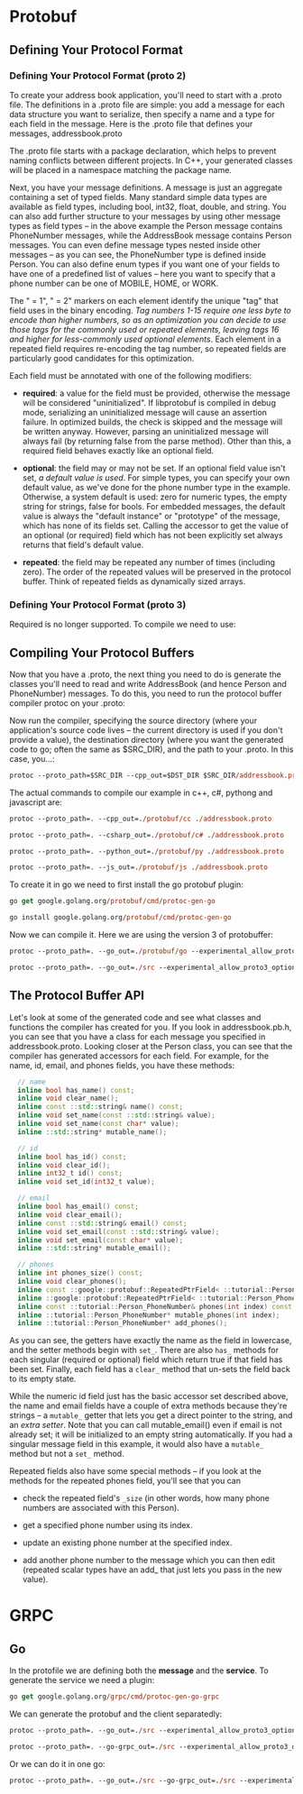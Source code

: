 # Protobuf

## Defining Your Protocol Format

### Defining Your Protocol Format (proto 2)

To create your address book application, you'll need to start with a .proto file. The definitions in a .proto file are simple: you add a message for each data structure you want to serialize, then specify a name and a type for each field in the message. Here is the .proto file that defines your messages, addressbook.proto

The .proto file starts with a package declaration, which helps to prevent naming conflicts between different projects. In C++, your generated classes will be placed in a namespace matching the package name.

Next, you have your message definitions. A message is just an aggregate containing a set of typed fields. Many standard simple data types are available as field types, including bool, int32, float, double, and string. You can also add further structure to your messages by using other message types as field types – in the above example the Person message contains PhoneNumber messages, while the AddressBook message contains Person messages. You can even define message types nested inside other messages – as you can see, the PhoneNumber type is defined inside Person. You can also define enum types if you want one of your fields to have one of a predefined list of values – here you want to specify that a phone number can be one of MOBILE, HOME, or WORK.

The " = 1", " = 2" markers on each element identify the unique "tag" that field uses in the binary encoding. _Tag numbers 1-15 require one less byte to encode than higher numbers, so as an optimization you can decide to use those tags for the commonly used or repeated elements, leaving tags 16 and higher for less-commonly used optional elements_. Each element in a repeated field requires re-encoding the tag number, so repeated fields are particularly good candidates for this optimization.

Each field must be annotated with one of the following modifiers:

- __required__: a value for the field must be provided, otherwise the message will be considered "uninitialized". If libprotobuf is compiled in debug mode, serializing an uninitialized message will cause an assertion failure. In optimized builds, the check is skipped and the message will be written anyway. However, parsing an uninitialized message will always fail (by returning false from the parse method). Other than this, a required field behaves exactly like an optional field.

- __optional__: the field may or may not be set. If an optional field value isn't set, _a default value is used_. For simple types, you can specify your own default value, as we've done for the phone number type in the example. Otherwise, a system default is used: zero for numeric types, the empty string for strings, false for bools. For embedded messages, the default value is always the "default instance" or "prototype" of the message, which has none of its fields set. Calling the accessor to get the value of an optional (or required) field which has not been explicitly set always returns that field's default value.

- __repeated__: the field may be repeated any number of times (including zero). The order of the repeated values will be preserved in the protocol buffer. Think of repeated fields as dynamically sized arrays.

### Defining Your Protocol Format (proto 3)

Required is no longer supported. To compile we need to use:

## Compiling Your Protocol Buffers

Now that you have a .proto, the next thing you need to do is generate the classes you'll need to read and write AddressBook (and hence Person and PhoneNumber) messages. To do this, you need to run the protocol buffer compiler protoc on your .proto:

Now run the compiler, specifying the source directory (where your application's source code lives – the current directory is used if you don't provide a value), the destination directory (where you want the generated code to go; often the same as $SRC_DIR), and the path to your .proto. In this case, you...:

```ps
protoc --proto_path=$SRC_DIR --cpp_out=$DST_DIR $SRC_DIR/addressbook.proto
```

The actual commands to compile our example in c++, c#, pythong and javascript are:

```ps
protoc --proto_path=. --cpp_out=./protobuf/cc ./addressbook.proto

protoc --proto_path=. --csharp_out=./protobuf/c# ./addressbook.proto

protoc --proto_path=. --python_out=./protobuf/py ./addressbook.proto

protoc --proto_path=. --js_out=./protobuf/js ./addressbook.proto

```

To create it in go we need to first install the go protobuf plugin:

```ps
go get google.golang.org/protobuf/cmd/protoc-gen-go

go install google.golang.org/protobuf/cmd/protoc-gen-go
```

Now we can compile it. Here we are using the version 3 of protobuffer:
```ps
protoc --proto_path=. --go_out=./protobuf/go --experimental_allow_proto3_optional ./addressbook.proto

protoc --proto_path=. --go_out=./src --experimental_allow_proto3_optional ./addressbook.proto
```

## The Protocol Buffer API

Let's look at some of the generated code and see what classes and functions the compiler has created for you. If you look in addressbook.pb.h, you can see that you have a class for each message you specified in addressbook.proto. Looking closer at the Person class, you can see that the compiler has generated accessors for each field. For example, for the name, id, email, and phones fields, you have these methods:

```cc
  // name
  inline bool has_name() const;
  inline void clear_name();
  inline const ::std::string& name() const;
  inline void set_name(const ::std::string& value);
  inline void set_name(const char* value);
  inline ::std::string* mutable_name();

  // id
  inline bool has_id() const;
  inline void clear_id();
  inline int32_t id() const;
  inline void set_id(int32_t value);

  // email
  inline bool has_email() const;
  inline void clear_email();
  inline const ::std::string& email() const;
  inline void set_email(const ::std::string& value);
  inline void set_email(const char* value);
  inline ::std::string* mutable_email();

  // phones
  inline int phones_size() const;
  inline void clear_phones();
  inline const ::google::protobuf::RepeatedPtrField< ::tutorial::Person_PhoneNumber >& phones() const;
  inline ::google::protobuf::RepeatedPtrField< ::tutorial::Person_PhoneNumber >* mutable_phones();
  inline const ::tutorial::Person_PhoneNumber& phones(int index) const;
  inline ::tutorial::Person_PhoneNumber* mutable_phones(int index);
  inline ::tutorial::Person_PhoneNumber* add_phones();
```

As you can see, the getters have exactly the name as the field in lowercase, and the setter methods begin with `set_`. There are also `has_` methods for each singular (required or optional) field which return true if that field has been set. Finally, each field has a `clear_` method that un-sets the field back to its empty state.

While the numeric id field just has the basic accessor set described above, the name and email fields have a couple of extra methods because they're strings – a `mutable_` getter that lets you get a direct pointer to the string, and an _extra setter_. Note that you can call mutable_email() even if email is not already set; it will be initialized to an empty string automatically. If you had a singular message field in this example, it would also have a `mutable_` method but not a `set_` method.

Repeated fields also have some special methods – if you look at the methods for the repeated phones field, you'll see that you can

- check the repeated field's `_size` (in other words, how many phone numbers are associated with this Person).

- get a specified phone number using its index.

- update an existing phone number at the specified index.

- add another phone number to the message which you can then edit (repeated scalar types have an add_ that just lets you pass in the new value).

# GRPC

## Go

In the protofile we are defining both the __message__ and the __service__. To generate the service we need a plugin:

```ps
go get google.golang.org/grpc/cmd/protoc-gen-go-grpc
```

We can generate the protobuf and the client separatedly:

```ps
protoc --proto_path=. --go_out=./src --experimental_allow_proto3_optional ./helloworld.proto
```

```ps
protoc --proto_path=. --go-grpc_out=./src --experimental_allow_proto3_optional ./helloworld.proto
```

Or we can do it in one go:

```ps
protoc --proto_path=. --go_out=./src --go-grpc_out=./src --experimental_allow_proto3_optional ./helloworld.proto
``` 
